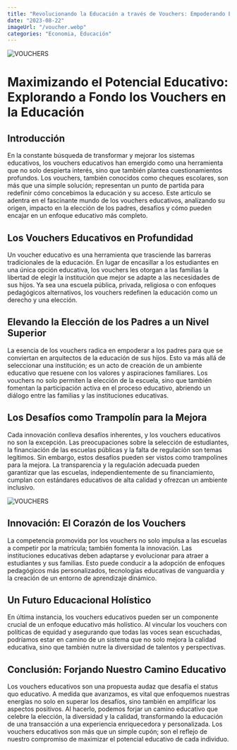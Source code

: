```yaml
---
title: "Revolucionando la Educación a través de Vouchers: Empoderando Elecciones y Desbloqueando Potencial"
date: "2023-08-22"
imageUrl: "/voucher.webp"
categories: "Economia, Educación"
---
```


![VOUCHERS](/aula.webp)

# Maximizando el Potencial Educativo: Explorando a Fondo los Vouchers en la Educación

## Introducción

En la constante búsqueda de transformar y mejorar los sistemas educativos, los vouchers educativos han emergido como una herramienta que no solo despierta interés, sino que también plantea cuestionamientos profundos. Los vouchers, también conocidos como cheques escolares, son más que una simple solución; representan un punto de partida para redefinir cómo concebimos la educación y su acceso. Este artículo se adentra en el fascinante mundo de los vouchers educativos, analizando su origen, impacto en la elección de los padres, desafíos y cómo pueden encajar en un enfoque educativo más completo.

## Los Vouchers Educativos en Profundidad

Un voucher educativo es una herramienta que trasciende las barreras tradicionales de la educación. En lugar de encasillar a los estudiantes en una única opción educativa, los vouchers les otorgan a las familias la libertad de elegir la institución que mejor se adapte a las necesidades de sus hijos. Ya sea una escuela pública, privada, religiosa o con enfoques pedagógicos alternativos, los vouchers redefinen la educación como un derecho y una elección.

## Elevando la Elección de los Padres a un Nivel Superior

La esencia de los vouchers radica en empoderar a los padres para que se conviertan en arquitectos de la educación de sus hijos. Esto va más allá de seleccionar una institución; es un acto de creación de un ambiente educativo que resuene con los valores y aspiraciones familiares. Los vouchers no solo permiten la elección de la escuela, sino que también fomentan la participación activa en el proceso educativo, abriendo un diálogo entre las familias y las instituciones educativas.

## Los Desafíos como Trampolín para la Mejora

Cada innovación conlleva desafíos inherentes, y los vouchers educativos no son la excepción. Las preocupaciones sobre la selección de estudiantes, la financiación de las escuelas públicas y la falta de regulación son temas legítimos. Sin embargo, estos desafíos pueden ser vistos como trampolines para la mejora. La transparencia y la regulación adecuada pueden garantizar que las escuelas, independientemente de su financiamiento, cumplan con estándares educativos de alta calidad y ofrezcan un ambiente inclusivo.

![VOUCHERS](/voucher.webp)

## Innovación: El Corazón de los Vouchers

La competencia promovida por los vouchers no solo impulsa a las escuelas a competir por la matrícula; también fomenta la innovación. Las instituciones educativas deben adaptarse y evolucionar para atraer a estudiantes y sus familias. Esto puede conducir a la adopción de enfoques pedagógicos más personalizados, tecnologías educativas de vanguardia y la creación de un entorno de aprendizaje dinámico.

## Un Futuro Educacional Holístico

En última instancia, los vouchers educativos pueden ser un componente crucial de un enfoque educativo más holístico. Al vincular los vouchers con políticas de equidad y asegurando que todas las voces sean escuchadas, podríamos estar en camino de un sistema que no solo mejora la calidad educativa, sino que también nutre la diversidad de talentos y perspectivas.

## Conclusión: Forjando Nuestro Camino Educativo

Los vouchers educativos son una propuesta audaz que desafía el status quo educativo. A medida que avanzamos, es vital que enfoquemos nuestras energías no solo en superar los desafíos, sino también en amplificar los aspectos positivos. Al hacerlo, podemos forjar un camino educativo que celebre la elección, la diversidad y la calidad, transformando la educación de una transacción a una experiencia enriquecedora y personalizada. Los vouchers educativos son más que un simple cupón; son el reflejo de nuestro compromiso de maximizar el potencial educativo de cada individuo.
